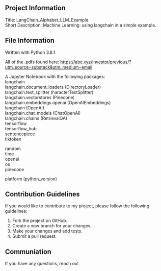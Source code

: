 ## Project Information<br>
Title: LangChain_Alphabet_LLM_Example<br>
Short Description: Machine Learning: using langchain in a simple example.<br>

## File Information<br>
Written with Python 3.8.1<br>

All of the .pdfs found here: https://abc.xyz/investor/previous/?utm_source=substack&utm_medium=email<br>

A Jupyter Notebook with the following packages:<br>
langchain<br>
langchain.document_loaders (DirectoryLoader)<br>
langchain.text_splitter (haracterTextSplitter)<br>
langchain.vectorstores (Pinecone)<br>
langchain.embeddings.openai (OpenAIEmbeddings)<br>
langchain (OpenAI)<br>
langchain.chat_models (ChatOpenAI)<br>
langchain.chains (RetrievalQA)<br>
tensorflow<br>
tensorflow_hub<br>
sentencepiece<br>
tiktoken<br>

random<br>
time<br>
openai<br>
os<br>
pinecone<br>

platform (python_version)<br>

## Contribution Guidelines<br>

If you would like to contribute to my project, please follow the following guidelines:<br>

1. Fork the project on GitHub.<br>
2. Create a new branch for your changes.<br>
3. Make your changes and add tests.<br>
4. Submit a pull request.<br>

## Communiation<br>

If you have any questions, reach out
